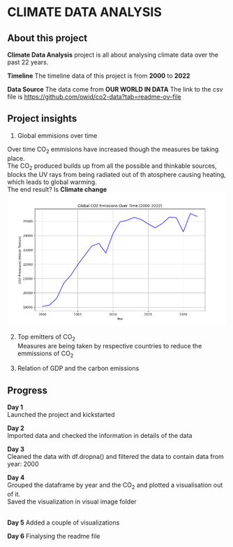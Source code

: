 # CLIMATE DATA ANALYSIS

## About this project
**Climate Data Analysis** project is all about analysing climate data over the past 22 years.

**Timeline** 
The timeline data of this project is from **2000** to **2022**

**Data Source**
The data come from **OUR WORLD IN DATA**
The link to the csv file is https://github.com/owid/co2-data?tab=readme-ov-file

## Project insights
1. Global emmisions over time<br>

Over time CO<sub>2</sub> emmisions have increased though the measures be taking place.<br>
The CO<sub>2</sub> produced builds up from all the possible and thinkable sources, blocks the UV rays from being radiated out of th atosphere causing heating, which leads to global warming.<br>
The end result? Is **Climate change**  
![Visual_representation](https://github.com/Emmanuel-km/Climate-Data-Analysis/blob/019417619e1d604fc0ef62f4b3d4698e4de6d299/visual_images/global_co2.png)

2. Top emitters of CO<sub>2</sub><br>
Measures are being taken by respective countries to reduce the emmissions of CO<sub>2</sub>

3. Relation of GDP and the carbon emissions



## Progress
**Day 1**<br>
Launched the project and kickstarted

**Day 2**<br>
Imported data and checked the information in details of the data

**Day 3**<br>
Cleaned the data with df.dropna() and filtered the data to contain data from year: 2000

**Day 4**<br>
Grouped the dataframe by year and the CO<sub>2</sub> 
and plotted a visualisation out of it.<br>
Saved the visualization in visual image folder<br>
<br>

**Day 5**
Added a couple of visualizations <br>

**Day 6**
Finalysing the readme file <br>
